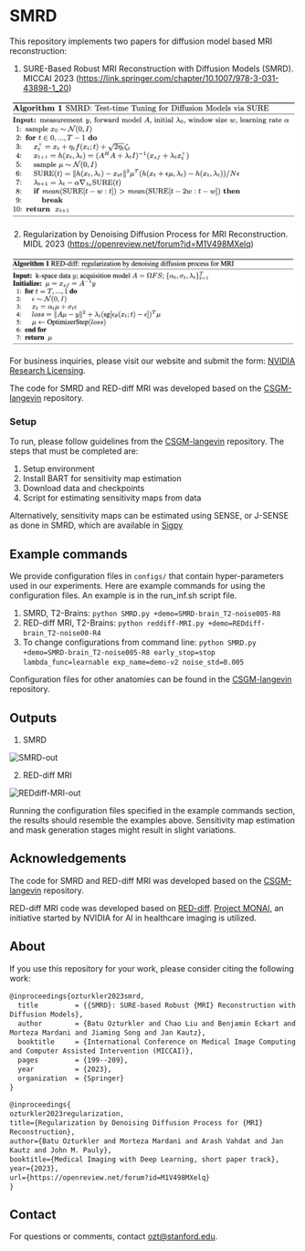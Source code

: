 # SMRD

This repository implements two papers for diffusion model based MRI reconstruction:

1. SURE-Based Robust MRI Reconstruction with Diffusion Models (SMRD). MICCAI 2023 (https://link.springer.com/chapter/10.1007/978-3-031-43898-1_20)

![SMRD](images/SMRD.png)

2. Regularization by Denoising Diffusion Process for MRI Reconstruction. MIDL 2023 (https://openreview.net/forum?id=M1V498MXelq)

![REDdiff-MRI](images/REDdiff-MRI.png)

For business inquiries, please visit our website and submit the form: [NVIDIA Research Licensing](https://www.nvidia.com/en-us/research/inquiries/).

The code for SMRD and RED-diff MRI was developed based on the [CSGM-langevin](https://github.com/utcsilab/csgm-mri-langevin) repository.

### Setup

To run, please follow guidelines from the [CSGM-langevin](https://github.com/utcsilab/csgm-mri-langevin) repository. The steps that must be completed are:


1. Setup environment
2. Install BART for sensitivity map estimation
3. Download data and checkpoints
4. Script for estimating sensitivity maps from data

Alternatively, sensitivity maps can be estimated using SENSE, or J-SENSE as done in SMRD, which are available in [Sigpy](https://sigpy.readthedocs.io/en/latest/)

## Example commands
We provide configuration files in ```configs/``` that contain hyper-parameters used in our experiments. Here are example commands for using the configuration files. An example is in the run_inf.sh script file.

1. SMRD, T2-Brains:
```python SMRD.py +demo=SMRD-brain_T2-noise005-R8```
1. RED-diff MRI, T2-Brains:
```python reddiff-MRI.py +demo=REDdiff-brain_T2-noise00-R4```
1. To change configurations from command line:
```python SMRD.py +demo=SMRD-brain_T2-noise005-R8 early_stop=stop lambda_func=learnable exp_name=demo-v2 noise_std=0.005```

Configuration files for other anatomies can be found in the [CSGM-langevin](https://github.com/utcsilab/csgm-mri-langevin) repository.

## Outputs

1. SMRD

![SMRD-out](images/SMRD-sample-recon.jpg)

2. RED-diff MRI

![REDdiff-MRI-out](images/REDdiff-sample-recon.jpg)

Running the configuration files specified in the example commands section, the results should resemble the examples above. Sensitivity map estimation and mask generation stages might result in slight variations.

## Acknowledgements

The code for SMRD and RED-diff MRI was developed based on the [CSGM-langevin](https://github.com/utcsilab/csgm-mri-langevin) repository.

RED-diff MRI code was developed based on [RED-diff](https://github.com/NVlabs/RED-diff). [Project MONAI](https://github.com/Project-MONAI/), an initiative started by NVIDIA for AI in healthcare imaging is utilized.

## About

If you use this repository for your work, please consider citing the following work:

```
@inproceedings{ozturkler2023smrd,
  title         = {{SMRD}: SURE-based Robust {MRI} Reconstruction with Diffusion Models},
  author        = {Batu Ozturkler and Chao Liu and Benjamin Eckart and Morteza Mardani and Jiaming Song and Jan Kautz},
  booktitle     = {International Conference on Medical Image Computing and Computer Assisted Intervention (MICCAI)},
  pages         = {199--209},
  year          = {2023},
  organization  = {Springer}
}
```

```
@inproceedings{
ozturkler2023regularization,
title={Regularization by Denoising Diffusion Process for {MRI} Reconstruction},
author={Batu Ozturkler and Morteza Mardani and Arash Vahdat and Jan Kautz and John M. Pauly},
booktitle={Medical Imaging with Deep Learning, short paper track},
year={2023},
url={https://openreview.net/forum?id=M1V498MXelq}
}
```

## Contact

For questions or comments, contact [ozt@stanford.edu](ozt@stanford.edu).
